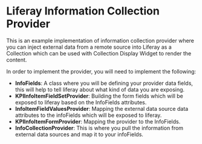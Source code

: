 # Liferay Information Collection Provider

This is an example implementation of information collection provider where you can inject external data from a remote source into Liferay as a Collection which can be used with Collection Display Widget to render the content.

In order to implement the provider, you will need to implement the following:
- **InfoFields**: A class where you will be defining your provider data fields, this will help to tell liferay about what kind of data you are exposing.
- **KPIInfoItemFieldSetProvider**: Building the form fields which will be exposed to liferay based on the InfoFields attributes.
- **InfoItemFieldValuesProvider**: Mapping the external data source data attributes to the infoFields which will be exposed to liferay.
- **KPIInfoItemFormProvider**: Mapping the provider to the InfoFields.
- **InfoCollectionProvider**: This is where you pull the information from external data sources and map it to your infoFields.

